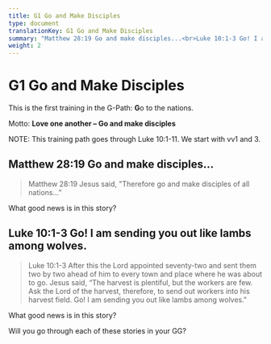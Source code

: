 ```yaml
---
title: G1 Go and Make Disciples
type: document
translationKey: G1 Go and Make Disciples
summary: "Matthew 28:19 Go and make disciples...<br>Luke 10:1-3 Go! I am sending you out like lambs among wolves."
weight: 2
---
```

# G1 Go and Make Disciples

This is the first training in the G-Path: **G**o to the nations.

Motto: **Love one another – Go and make disciples**

NOTE: This training path goes through Luke 10:1-11. We start with vv1 and 3.

## Matthew 28:19 Go and make disciples...

>   Matthew 28:19 Jesus said, "Therefore go and make disciples of all nations...”

What good news is in this story?

## Luke 10:1-3 Go! I am sending you out like lambs among wolves.

>   Luke 10:1-3 After this the Lord appointed seventy-two and sent them two by two ahead of him to every town and place where he was about to go. Jesus said, “The harvest is plentiful, but the workers are few. Ask the Lord of the harvest, therefore, to send out workers into his harvest field. Go! I am sending you out like lambs among wolves."

What good news is in this story?

Will you go through each of these stories in your GG?

